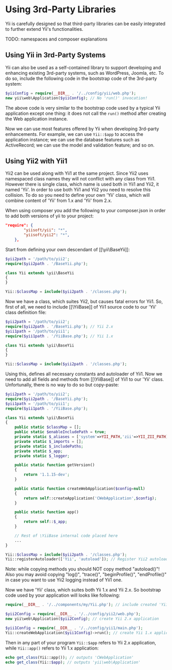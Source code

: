 Using 3rd-Party Libraries
=========================

Yii is carefully designed so that third-party libraries can be
easily integrated to further extend Yii's functionalities.

TODO: namespaces and composer explanations

Using Yii in 3rd-Party Systems
------------------------------

Yii can also be used as a self-contained library to support developing and enhancing
existing 3rd-party systems, such as WordPress, Joomla, etc. To do so, include
the following code in the bootstrap code of the 3rd-party system:

```php
$yiiConfig = require(__DIR__ . '/../config/yii/web.php');
new yii\web\Application($yiiConfig); // No 'run()' invocation!
```

The above code is very similar to the bootstrap code used by a typical Yii application
except one thing: it does not call the `run()` method after creating the Web application
instance.

Now we can use most features offered by Yii when developing 3rd-party enhancements. For example,
we can use `Yii::$app` to access the application instance; we can use the database features
such as ActiveRecord; we can use the model and validation feature; and so on.

Using Yii2 with Yii1
--------------------

Yii2 can be used along with Yii1 at the same project.
Since Yii2 uses namespaced class names they will not conflict with any class from Yii1.
However there is single class, which name is used both in Yii1 and Yii2, it named 'Yii'.
In order to use both Yii1 and Yii2 you need to resolve this collision.
To do so you need to define your own 'Yii' class, which will combine content of 'Yii' from 1.x
and 'Yii' from 2.x.

When using composer you add the following to your composer.json in order to add both versions of yii to your project:

```json
"require": {
        "yiisoft/yii": "*",
        "yiisoft/yii2": "*",
    },
```

Start from defining your own descendant of [[\yii\BaseYii]]:

```php
$yii2path = '/path/to/yii2';
require($yii2path . '/BaseYii.php');

class Yii extends \yii\BaseYii
{
}

Yii::$classMap = include($yii2path . '/classes.php');
```

Now we have a class, which suites Yii2, but causes fatal errors for Yii1.
So, first of all, we need to include [[\YiiBase]] of Yii1 source code to our 'Yii' class
definition file:

```php
$yii2path = '/path/to/yii2';
require($yii2path . '/BaseYii.php'); // Yii 2.x
$yii1path = '/path/to/yii1';
require($yii1path . '/YiiBase.php'); // Yii 1.x

class Yii extends \yii\BaseYii
{
}

Yii::$classMap = include($yii2path . '/classes.php');
```

Using this, defines all necessary constants and autoloader of Yii1.
Now we need to add all fields and methods from [[\YiiBase]] of Yii1 to our 'Yii' class.
Unfortunally, there is no way to do so but copy-paste:

```php
$yii2path = '/path/to/yii2';
require($yii2path . '/BaseYii.php');
$yii1path = '/path/to/yii1';
require($yii1path . '/YiiBase.php');

class Yii extends \yii\BaseYii
{
	public static $classMap = [];
	public static $enableIncludePath = true;
	private static $_aliases = ['system'=>YII_PATH,'zii'=>YII_ZII_PATH];
	private static $_imports = [];
	private static $_includePaths;
	private static $_app;
	private static $_logger;

	public static function getVersion()
	{
		return '1.1.15-dev';
	}

	public static function createWebApplication($config=null)
	{
		return self::createApplication('CWebApplication',$config);
	}

	public static function app()
	{
		return self::$_app;
	}

	// Rest of \YiiBase internal code placed here
	...
}

Yii::$classMap = include($yii2path . '/classes.php');
Yii::registerAutoloader(['Yii', 'autoload']); // Register Yii2 autoloader via Yii1
```

Note: while copying methods you should NOT copy method "autoload()"!
Also you may avoid copying "log()", "trace()", "beginProfile()", "endProfile()"
in case you want to use Yii2 logging instead of Yii1 one.

Now we have 'Yii' class, which suites both Yii 1.x and Yii 2.x.
So bootstrap code used by your application will looks like following:

```php
require(__DIR__ . '/../components/my/Yii.php'); // include created 'Yii' class

$yii2Config = require(__DIR__ . '/../config/yii2/web.php');
new yii\web\Application($yii2Config); // create Yii 2.x application

$yii1Config = require(__DIR__ . '/../config/yii1/main.php');
Yii::createWebApplication($yii1Config)->run(); // create Yii 1.x application
```

Then in any part of your program ```Yii::$app``` refers to Yii 2.x application,
while ```Yii::app()``` refers to Yii 1.x application:

```php
echo get_class(Yii::app()); // outputs 'CWebApplication'
echo get_class(Yii::$app); // outputs 'yii\web\Application'
```